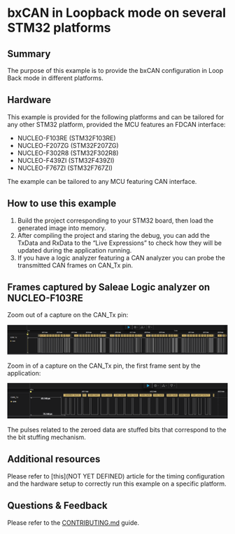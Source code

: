 # bxCAN in Loopback mode on several STM32 platforms

## Summary

The purpose of this example is to provide the bxCAN configuration in Loop Back mode in different platforms.

## Hardware

This example is provided for the following platforms and can be tailored for any other STM32 platform, provided the MCU features an FDCAN interface:
* NUCLEO-F103RE (STM32F103RE)
* NUCLEO-F207ZG (STM32F207ZG)
* NUCLEO-F302R8 (STM32F302R8)
* NUCLEO-F439ZI (STM32F439ZI)
* NUCLEO-F767ZI (STM32F767ZI)

The example can be tailored to any MCU featuring CAN interface.

## How to use this example

1. Build the project corresponding to your STM32 board, then load the generated image into memory. 
2. After compiling the project and staring the debug, you can add the TxData and RxData to the “Live Expressions” to check how they will be updated during the application running.
3. If you have a logic analyzer featuring a CAN analyzer you can probe the transmitted CAN frames on CAN_Tx pin.

## Frames captured by Saleae Logic analyzer on NUCLEO-F103RE

Zoom out of a capture on the CAN_Tx pin:

![Alt text](_htmresc/CAN_Frame_zoom_out.png)

Zoom in of a capture on the CAN_Tx pin, the first frame sent by the application: 

![Alt text](_htmresc/CAN_Frame_zoom_in.png)

The pulses related to the zeroed data are stuffed bits that correspond to the the bit stuffing mechanism.

## Additional resources

Please refer to [this](NOT YET DEFINED) article for the timing configuration and the hardware setup to correctly run this example on a specific platform.

## Questions & Feedback

Please refer to the [CONTRIBUTING.md](CONTRIBUTING.md) guide.
